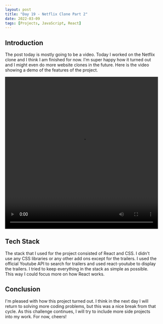 ```yaml
---
layout: post
title: "Day 19 - Netflix Clone Part 2"
date: 2022-03-09
tags: [Projects, JavaScript, React]
---
```

## Introduction
The post today is mostly going to be a video. Today I worked on the Netflix clone and I think I am finished for now. I'm super happy how it turned out and I might even do more website clones in the future. Here is the video showing a demo of the features of the project.


<video width="100%" height="500" controls>
  <source src="../assets/videos/netflix.mp4" type="video/mp4">
</video>

## Tech Stack
The stack that I used for the project consisted of React and CSS. I didn't use any CSS libraries or any other add ons except for the trailers. I used the official Youtube API to search for trailers and used react-youtube to display the trailers. I tried to keep everything in the stack as simple as possible. This way I could focus more on how React works.

## Conclusion
I'm pleased with how this project turned out. I think in the next day I will return to solving more coding problems, but this was a nice break from that cycle. As this challenge continues, I will try to include more side projects into my work. For now, cheers!